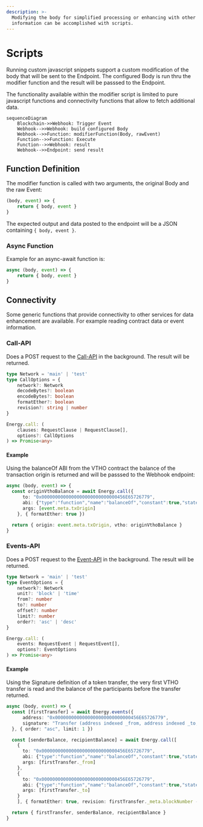 ```yaml
---
description: >-
  Modifying the body for simplified processing or enhancing with other
  information can be accomplished with scripts.
---
```


# Scripts

Running custom javascript snippets support a custom modification of the body that will be sent to the Endpoint. The configured Body is run thru the modifier function and the result will be passsed to the Endpoint.

The functionality available within the modifier script is limited to pure javascript functions and connectivity functions that allow to fetch additional data.

```mermaid
sequenceDiagram
    Blockchain->>Webhook: Trigger Event
    Webhook-->>Webhook: build configured Body
    Webhook-->>Function: modifierFunction(Body, rawEvent)
    Function-->>Function: Execute
    Function-->>Webhook: result
    Webhook-->>Endpoint: send result

```

## Function Definition

The modifier function is called with two arguments, the original Body and the raw Event:

```javascript
(body, event) => {
    return { body, event }
}
```

The expected output and data posted to the endpoint will be a JSON containing `{ body, event }`.

### Async Function

Example for an async-await function is:

```javascript
async (body, event) => {
    return { body, event }
}
```

## Connectivity

Some generic functions that provide connectivity to other services for data enhancement are available. For example reading contract data or event information.

### Call-API

Does a POST request to the [Call-API](../../read-data-from-smart-contracts/) in the background. The result will be returned.

```typescript
type Network = 'main' | 'test'
type CallOptions = {
    network?: Network
    decodeBytes?: boolean
    encodeBytes?: boolean
    formatEther?: boolean
    revision?: string | number
}

Energy.call: (
    clauses: RequestClause | RequestClause[],
    options?: CallOptions
) => Promise<any>
```

#### Example

Using the balanceOf ABI from the VTHO contract the balance of the transaction origin is returned and will be passsed to the Webhook endpoint:

```typescript
async (body, event) => {
  const originVthoBalance = await Energy.call({
      to: "0x0000000000000000000000000000456E65726779",
      abi: {"type":"function","name":"balanceOf","constant":true,"stateMutability":"view","payable":false,"inputs":[{"type":"address","name":"owner"}],"outputs":[{"type":"uint256"}]},
      args: [event.meta.txOrigin]
    }, { formatEther: true })

  return { origin: event.meta.txOrigin, vtho: originVthoBalance }
}
```

### Events-API

Does a POST request to the [Event-API](../../../coding/by-language/python/read-events-on-every-new-block.md) in the background. The result will be returned.

```typescript
type Network = 'main' | 'test'
type EventOptions = {
    network?: Network
    unit?: 'block' | 'time'
    from?: number
    to?: number
    offset?: number
    limit?: number
    order?: 'asc' | 'desc'
}

Energy.call: (
    events: RequestEvent | RequestEvent[],
    options?: EventOptions
) => Promise<any>
```

#### Example

Using the Signature definition of a token transfer, the very first VTHO transfer is read and the  balance of the participants before the transfer returned.

```typescript
async (body, event) => {
  const [firstTransfer] = await Energy.events({
      address: "0x0000000000000000000000000000456E65726779",
      signature: "Transfer (address indexed _from, address indexed _to, uint256 _value)"
  }, { order: "asc", limit: 1 })

  const [senderBalance, recipientBalance] = await Energy.call([
    {
      to: "0x0000000000000000000000000000456E65726779",
      abi: {"type":"function","name":"balanceOf","constant":true,"stateMutability":"view","payable":false,"inputs":[{"type":"address","name":"owner"}],"outputs":[{"type":"uint256",name:"vtho"}]},
      args: [firstTransfer._from]
    },
    {
      to: "0x0000000000000000000000000000456E65726779",
      abi: {"type":"function","name":"balanceOf","constant":true,"stateMutability":"view","payable":false,"inputs":[{"type":"address","name":"owner"}],"outputs":[{"type":"uint256",name:"vtho"}]},
      args: [firstTransfer._to]
    }
    ], { formatEther: true, revision: firstTransfer._meta.blockNumber - 1 })

  return { firstTransfer, senderBalance, recipientBalance }
}
```





